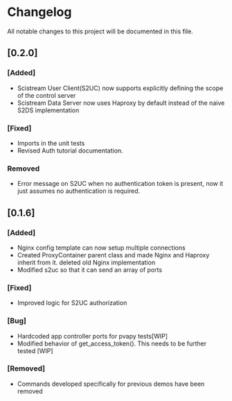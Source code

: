 # Changelog

All notable changes to this project will be documented in this file.

## [0.2.0]

### [Added]
 - Scistream User Client(S2UC) now supports explicitly defining the scope of the control server
 - Scistream Data Server now uses Haproxy by default instead of the naive S2DS implementation

### [Fixed]
 - Imports in the unit tests
 - Revised Auth tutorial documentation.

### Removed
 - Error message on S2UC when no authentication token is present, now it just assumes no authentication is required.

## [0.1.6]

### [Added]
- Nginx config template can now setup multiple connections
- Created ProxyContainer parent class and made Nginx and Haproxy inherit from it. deleted old Nginx implementation
- Modified s2uc so that it can send an array of ports

### [Fixed]
- Improved logic for S2UC authorization

### [Bug]
- Hardcoded app controller ports for pvapy tests[WIP]
- Modified behavior of get_access_token(). This needs to be further tested [WIP]

### [Removed]
- Commands developed specifically for previous demos have been removed

